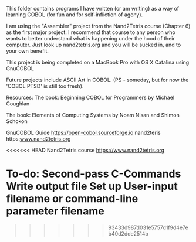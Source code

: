 This folder contains programs I have written (or am writing) as a way of learning COBOL (for fun and for self-infliction of agony).

I am using the "Assembler" project from the Nand2Tetris course (Chapter 6) as the first major project.  I recommend that course to any person who wants to better understand what is happening under the hood of their computer.  Just look up nand2tetris.org and you will be sucked in, and to your own benefit.

This project is being completed on a MacBook Pro with OS X Catalina using GnuCOBOL

Future projects include ASCII Art in COBOL.  (PS - someday, but for now the 'COBOL PTSD' is still too fresh).

Resources:
The book: Beginning COBOL for Programmers by Michael Coughlan

The book: Elements of Computing Systems by Noam Nisan and Shimon Schokon

GnuCOBOL Guide
https://open-cobol.sourceforge.io
nand2teris
https:www.nand2tetris.org


<<<<<<< HEAD
Nand2Tetris course
https://www.nand2tetris.org

To-do:
Second-pass C-Commands
Write output file
Set up User-input filename or command-line parameter filename
=======
>>>>>>> 93433d987d031e5757d1f9d4e7eb40d2dde2514b
